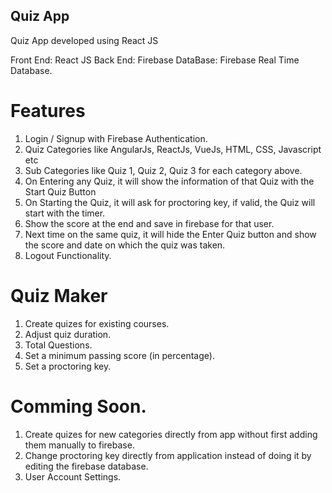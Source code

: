 ## Quiz App
Quiz App developed using React JS

Front End: React JS
Back End: Firebase
DataBase: Firebase Real Time Database.

# Features

1) Login / Signup with Firebase Authentication.
2) Quiz Categories like AngularJs, ReactJs, VueJs, HTML, CSS, Javascript etc
3) Sub Categories like Quiz 1, Quiz 2, Quiz 3 for each category above.
4) On Entering any Quiz, it will show the information of that Quiz with the Start Quiz Button
5) On Starting the Quiz, it will ask for proctoring key, if valid, the Quiz will start with the timer.
6) Show the score at the end and save in firebase for that user.
7) Next time on the same quiz, it will hide the Enter Quiz button and show the score and date on which the quiz was taken.
8) Logout Functionality.

# Quiz Maker

1) Create quizes for existing courses.
2) Adjust quiz duration.
3) Total Questions.
4) Set a minimum passing score (in percentage).
5) Set a proctoring key.

# Comming Soon.

1) Create quizes for new categories directly from app without first adding them manually to firebase.
2) Change proctoring key directly from application instead of doing it by editing the firebase database.
3) User Account Settings.